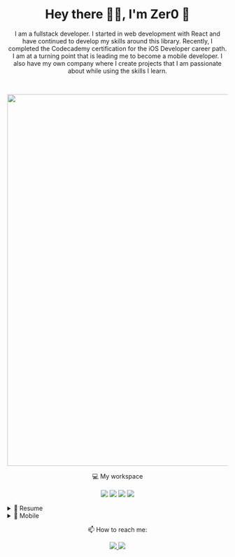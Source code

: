 <h1 align='center'>
  Hey there 👋🏻, I'm Zer0 🐙
</h1>

<p align='center'>
  I am a fullstack developer. I started in web development with React and have continued to develop my skills around this library. Recently, I completed the Codecademy certification for the iOS Developer career path. I am at a turning point that is leading me to become a mobile developer. I also have my own company where I create projects that I am passionate about while using the skills I learn.
</p>
</br>
<p align='center'>
  <a href="#"><img src="https://github-profile-summary-cards.vercel.app/api/cards/profile-details?username=Zer0absolute&theme=github" width="850"></a>
</p>

<p align='center'>
  💻 My workspace<br/><br/>
  <img src="https://img.shields.io/badge/MacBook_Pro_M2_MAX_RAM_96GB_2TB-000000?style=for-the-badge&logo=apple&logoColor=white" />
  <img src="https://img.shields.io/badge/iPhone_13_Pro_Max-000000?style=for-the-badge&logo=apple&logoColor=white" />
  <img src="https://img.shields.io/badge/⌨️_Nuphy_Kick75-04c9a0?style=for-the-badge&logoColor=white" />
  <img src="https://img.shields.io/badge/Xiaomi_Ultrawide-FF6900?style=for-the-badge&logo=xiaomi&logoColor=white" />
</p>

<details>
  <summary>📃 Resume</summary>


## Education
<!--
- 📖 **DOMAIN\
📆 TIME - TIME\
📍 **SCHOOL** - CITY, COUNTRY
-->
  <p align='center'>
    <img src="https://img.shields.io/badge/O'Clock-CONCEPTEUR_Développeur_d'Applications-orange?style=for-the-badge&logoColor=white" />
    </br>
    <img src="https://img.shields.io/badge/Codecademy-iOS_Developer-blue?style=for-the-badge&logo=codecademy&logoColor=white" />
    </br>
    <img src="https://img.shields.io/badge/Videv-React_en_entreprise-purple?style=for-the-badge&logoColor=white" />
  </p>

## Experience

<img align="right" src="https://img.shields.io/badge/TypeScript-007ACC?logo=typescript&logoColor=white" />
<img align="right" src="https://img.shields.io/badge/next.js-000000?logo=nextdotjs&logoColor=white" />
<img align="right" src="https://img.shields.io/badge/Tailwind_CSS-38B2AC?logo=tailwind-css&logoColor=white" />
<img align="right" src="https://img.shields.io/badge/Supabase-181818?logo=supabase&logoColor=white" />
<img align="right" src="https://img.shields.io/badge/Github-181717?logo=github&logoColor=white" />

- 👨‍💻 **Full-Stack Developer**\
📆 2025 - moment\
📍 **Wintopy** - Paris, French
</details>

<details>
  <summary>📱 Mobile</summary>

| Name                 | A short summary                              | Framework |
| -------------------- | -------------------------------------------- | --------- |
| [Code History](https://github.com/Zer0absolute/Code_History/) | Quiz app where users can test their knowledge of programming. | ![SWIFT](https://img.shields.io/badge/Swift-FA7343?style=for-the-badge&logo=swift&logoColor=white) |
| [incomming]() | incomming | ![SWIFT](https://img.shields.io/badge/Swift-FA7343?style=for-the-badge&logo=swift&logoColor=white) |

</details>

<!-- <details>
  <summary>🛠️ Programming Languages</summary>

  <p align='center'>
    <img src="https://img.shields.io/badge/Swift-FA7343?style=for-the-badge&logo=swift&logoColor=white" />
    <img src="https://img.shields.io/badge/JavaScript-323330?style=for-the-badge&logo=javascript&logoColor=F7DF1E" />
    <img src="https://img.shields.io/badge/TypeScript-007ACC?style=for-the-badge&logo=typescript&logoColor=white" />
    <img src="https://img.shields.io/badge/HTML5-E34F26?style=for-the-badge&logo=html5&logoColor=white" />
    <img src="https://img.shields.io/badge/CSS3-1572B6?style=for-the-badge&logo=css3&logoColor=white" />
    <img src="https://img.shields.io/badge/json-5E5C5C?style=for-the-badge&logo=json&logoColor=white" />
  </p>
</details>

<details>
  <summary>🛠️ Frameworks and Libraries</summary>

  <p align='center'>
    <img src="https://img.shields.io/badge/React-20232A?style=for-the-badge&logo=react&logoColor=61DAFB" />
    <img src="https://img.shields.io/badge/next.js-000000?style=for-the-badge&logo=nextdotjs&logoColor=white" />
    <img src="https://img.shields.io/badge/Tailwind_CSS-38B2AC?style=for-the-badge&logo=tailwind-css&logoColor=white" />
    <img src="https://img.shields.io/badge/React_Router-CA4245?style=for-the-badge&logo=react-router&logoColor=white" />
    <img src="https://img.shields.io/badge/React_Query-FF4154?style=for-the-badge&logo=ReactQuery&logoColor=white" />
    <img src="https://img.shields.io/badge/Redux-593D88?style=for-the-badge&logo=redux&logoColor=white" />
  </p>

  <p align='center'>
    <img src="https://img.shields.io/badge/Vite-B73BFE?style=for-the-badge&logo=vite&logoColor=FFD62E" />
    <img src="https://img.shields.io/badge/Vitest-%236E9F18?style=for-the-badge&logo=Vitest&logoColor=%23fcd703" />
    <img src="https://img.shields.io/badge/shadcn%2Fui-000000?style=for-the-badge&logo=shadcnui&logoColor=white" />
  </p>
</details>

<details>
  <summary>🛠️ Platforms and Tools</summary>

  <p align='center'>
    <img src="https://img.shields.io/badge/GitHub-100000?style=for-the-badge&logo=github&logoColor=white" />
    <img src="https://img.shields.io/badge/Docker-2CA5E0?style=for-the-badge&logo=docker&logoColor=white" />
    <img src="https://img.shields.io/badge/Supabase-181818?style=for-the-badge&logo=supabase&logoColor=white" />
    <img src="https://img.shields.io/badge/GIT-E44C30?style=for-the-badge&logo=git&logoColor=white" />
    <img src="https://img.shields.io/badge/GNU%20Bash-4EAA25?style=for-the-badge&logo=GNU%20Bash&logoColor=white" />
    <img src="https://img.shields.io/badge/homebrew-FBB040?style=for-the-badge&logo=homebrew&logoColor=white" />
    <img src="https://img.shields.io/badge/Zsh-F15A24?style=for-the-badge&logo=Zsh&logoColor=white" />
    <img src="https://img.shields.io/badge/warp-01A4FF?style=for-the-badge&logo=warp&logoColor=white" />
    <img src="https://img.shields.io/badge/apple%20silicon-333333?style=for-the-badge&logo=apple&logoColor=white" />
    <img src="https://img.shields.io/badge/Arc-1638FB?style=for-the-badge&logo=Arc&logoColor=white" />
  </p>
</details>

<details>
  <summary>🛠️ Other Tools and Platforms</summary>

  <p align='center'>
    <img src="https://img.shields.io/badge/YouTube-FF0000?style=for-the-badge&logo=youtube&logoColor=white" />
    <img src="https://img.shields.io/badge/App_Store-0D96F6?style=for-the-badge&logo=app-store&logoColor=white" />
    <img src="https://img.shields.io/badge/apple%20music-FA243C?style=for-the-badge&logo=apple%20music&logoColor=white" />
    <img src="https://img.shields.io/badge/Splunk-000000?style=for-the-badge&logo=Splunk&logoColor=white" />
    <img src="https://img.shields.io/badge/Strava-FC4C02?style=for-the-badge&logo=strava&logoColor=white" />
    <img src="https://img.shields.io/badge/producthunt-DA552F?style=for-the-badge&logo=producthunt&logoColor=white" />
    <img src="https://img.shields.io/badge/Mastodon-6364FF?style=for-the-badge&logo=Mastodon&logoColor=white" />
    <img src="https://img.shields.io/badge/-LeetCode-FFA116?style=for-the-badge&logo=LeetCode&logoColor=black" />
    <img src="https://img.shields.io/badge/GitLab-330F63?style=for-the-badge&logo=gitlab&logoColor=white" />
    <img src="https://img.shields.io/badge/Bluesky-0285FF?logo=bluesky&logoColor=fff&style=for-the-badge" />
  </p>
</details> -->

<p align='center'>
  📫 How to reach me: <p align='center'>
  <a href="https://www.linkedin.com/in/mael-colome" target="_blank">
    <img src="https://img.shields.io/badge/linkedin-%230077B5.svg?&style=for-the-badge&logo=linkedin&logoColor=white" />
  </a>
  
  <a href="https://www.youtube.com/@mikotodev" target="_blank">
    <img src="https://img.shields.io/badge/YouTube-FF0000?style=for-the-badge&logo=youtube&logoColor=white" />
  </a>
</p>
</p>

<!-- #TODO : CHECK FOR UPDATE -->

<!--## Skills

<img align="right" src="https://img.shields.io/badge/(My)SQL-4479A1?logo=mysql&logoColor=white" />
<img align="right" src="https://img.shields.io/badge/BASH-4EAA25?logo=gnu-bash&logoColor=white" />
<img align="right" src="https://img.shields.io/badge/PHP-777BB4?logo=php&logoColor=white" />
<img align="right" src="https://img.shields.io/badge/Go-00ADD8?logo=go&logoColor=white" />
<img align="right" src="https://img.shields.io/badge/Python-3776AB?logo=python&logoColor=white" />
<img align="right" src="https://img.shields.io/badge/C Sharp-239120?logo=c-sharp&logoColor=white" />
<img align="right" src="https://img.shields.io/badge/C++-00599C?logo=c%2B%2B&logoColor=white" />
<img align="right" src="https://img.shields.io/badge/C-A8B9CC?logo=c&logoColor=white" />

**Programming**

<img align="right" src="https://img.shields.io/badge/Arch-1793D1?logo=arch-linux&logoColor=white" />
<img align="right" src="https://img.shields.io/badge/Fedora-294172?logo=fedora&logoColor=white" />
<img align="right" src="https://img.shields.io/badge/Debian-A81D33?logo=debian&logoColor=white" />
<img align="right" src="https://img.shields.io/badge/Ubuntu-E95420?logo=ubuntu&logoColor=white" />
<img align="right" src="https://img.shields.io/badge/Windows-0078D6?logo=windows&logoColor=white" />

**Operating Systems**

<img align="right" src="https://img.shields.io/badge/English-B2-blue?logo=data:image/svg%2bxml;base64,PHN2ZyB4bWxucz0iaHR0cDovL3d3dy53My5vcmcvMjAwMC9zdmciIGlkPSJmbGFnLWljb24tY3NzLWdiLWVuZyIgdmlld0JveD0iMCAwIDY0MCA0ODAiPgogIDxwYXRoIGZpbGw9IiNmZmYiIGQ9Ik0wIDBoNjQwdjQ4MEgweiIvPgogIDxwYXRoIGZpbGw9IiNjZTExMjQiIGQ9Ik0yODEuNiAwaDc2Ljh2NDgwaC03Ni44eiIvPgogIDxwYXRoIGZpbGw9IiNjZTExMjQiIGQ9Ik0wIDIwMS42aDY0MHY3Ni44SDB6Ii8+Cjwvc3ZnPgo=" />
<img align="right" src="https://img.shields.io/badge/Italian-mother tongue-green?logo=data:image/svg%2bxml;base64,PHN2ZyB4bWxucz0iaHR0cDovL3d3dy53My5vcmcvMjAwMC9zdmciIGlkPSJmbGFnLWljb24tY3NzLWl0IiB2aWV3Qm94PSIwIDAgNjQwIDQ4MCI+DQogIDxnIGZpbGwtcnVsZT0iZXZlbm9kZCIgc3Ryb2tlLXdpZHRoPSIxcHQiPg0KICAgIDxwYXRoIGZpbGw9IiNmZmYiIGQ9Ik0wIDBoNjQwdjQ4MEgweiIvPg0KICAgIDxwYXRoIGZpbGw9IiMwMDkyNDYiIGQ9Ik0wIDBoMjEzLjN2NDgwSDB6Ii8+DQogICAgPHBhdGggZmlsbD0iI2NlMmIzNyIgZD0iTTQyNi43IDBINjQwdjQ4MEg0MjYuN3oiLz4NCiAgPC9nPg0KPC9zdmc+" />

-->
